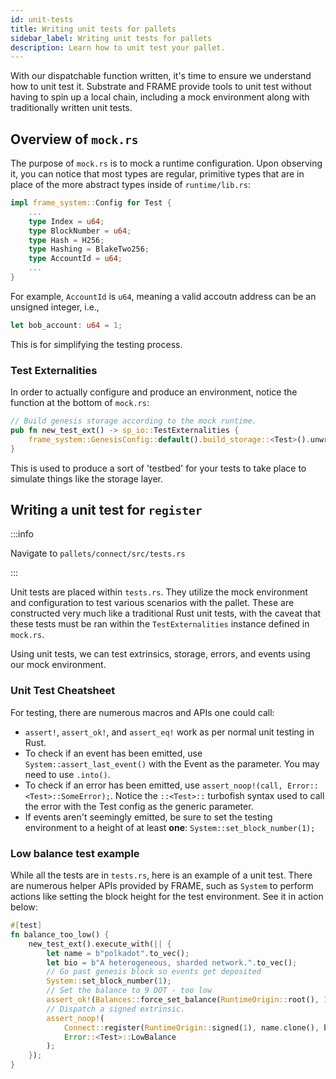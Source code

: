 ```yaml
---
id: unit-tests
title: Writing unit tests for pallets
sidebar_label: Writing unit tests for pallets
description: Learn how to unit test your pallet.
---
```


With our dispatchable function written, it's time to ensure we understand how to unit test it.  Substrate and FRAME provide tools to unit test without having to spin up a local chain, including a mock environment along with traditionally written unit tests.

## Overview of `mock.rs`

The purpose of `mock.rs` is to mock a runtime configuration.  Upon observing it, you can notice that most types are regular, primitive types that are in place of the more abstract types inside of `runtime/lib.rs`:

```rust
impl frame_system::Config for Test {
    ...
	type Index = u64;
	type BlockNumber = u64;
	type Hash = H256;
	type Hashing = BlakeTwo256;
	type AccountId = u64;
    ...
}
```

For example, `AccountId` is `u64`, meaning a valid accoutn address can be an unsigned integer, i.e.,

```rust
let bob_account: u64 = 1;
```

This is for simplifying the testing process.

### Test Externalities

In order to actually configure and produce an environment, notice the function at the bottom of `mock.rs`:

```rust
// Build genesis storage according to the mock runtime.
pub fn new_test_ext() -> sp_io::TestExternalities {
	frame_system::GenesisConfig::default().build_storage::<Test>().unwrap().into()
}
```

This is used to produce a sort of 'testbed' for your tests to take place to simulate things like the storage layer.

## Writing a unit test for `register`

:::info 

Navigate to `pallets/connect/src/tests.rs`

:::

Unit tests are placed within `tests.rs`.  They utilize the mock environment and configuration to test various scenarios with the pallet. These are constructed very much like a traditional Rust unit tests, with the caveat that these tests must be ran within the `TestExternalities` instance defined in `mock.rs`.

Using unit tests, we can test extrinsics, storage, errors, and events using our mock environment.

### Unit Test Cheatsheet

For testing, there are numerous macros and APIs one could call:

-  `assert!`, `assert_ok!`, and `assert_eq!` work as per normal unit testing in Rust.
-  To check if an event has been emitted, use `System::assert_last_event()` with the Event as the parameter.  You may need to use `.into()`.
-  To check if an error has been emitted, use `assert_noop!(call, Error::<Test>::SomeError);`. Notice the `::<Test>::` turbofish syntax used to call the error with the Test config as the generic parameter.
-  If events aren't seemingly emitted, be sure to set the testing environment to a height of at least **one**: `System::set_block_number(1);`

### Low balance test example

While all the tests are in `tests.rs`, here is an example of a unit test.  There are numerous helper APIs provided by FRAME, such as `System` to perform actions like setting the block height for the test environment.  See it in action below:


```rust
#[test]
fn balance_too_low() {
	new_test_ext().execute_with(|| {
		let name = b"polkadot".to_vec();
		let bio = b"A heterogeneous, sharded network.".to_vec();
		// Go past genesis block so events get deposited
		System::set_block_number(1);
		// Set the balance to 9 DOT - too low
		assert_ok!(Balances::force_set_balance(RuntimeOrigin::root(), 1, 9));
		// Dispatch a signed extrinsic.
		assert_noop!(
			Connect::register(RuntimeOrigin::signed(1), name.clone(), bio),
			Error::<Test>::LowBalance
		);
	});
}
```